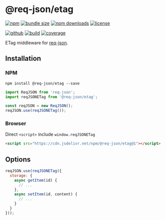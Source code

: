 # @req-json/etag

[![npm][badge-version]][npm]
[![bundle size][badge-size]][bundlephobia]
[![npm downloads][badge-downloads]][npm]
[![license][badge-license]][license]


[![github][badge-issues]][github]
[![build][badge-build]][workflows]
[![coverage][badge-coverage]][coveralls]

ETag middleware for [req-json][req-json].

## Installation

### NPM

```
npm install @req-json/etag --save
```

```js
import ReqJSON from 'req-json';
import reqJSONETag from '@req-json/etag';

const reqJSON = new ReqJSON();
reqJSON.use(reqJSONETag());
```

### Browser

Direct `<script>` include `window.reqJSONETag`

```html
<script src="https://cdn.jsdelivr.net/npm/@req-json/etag@1"></script>
```

## Options

```js
reqJSON.use(reqJSONETag({
  storage: {
    async getItem(id) {
      // ...
    },
    async setItem(id, content) {
      // ...
    }
  }
}));
```

[req-json]: https://github.com/Cweili/req-json

[badge-version]: https://img.shields.io/npm/v/@req-json%2Fetag.svg
[badge-downloads]: https://img.shields.io/npm/dt/@req-json%2Fetag.svg
[npm]: https://www.npmjs.com/package/@req-json/etag

[badge-size]: https://img.shields.io/bundlephobia/minzip/@req-json%2Fetag.svg
[bundlephobia]: https://bundlephobia.com/result?p=@req-json%2Fetag

[badge-license]: https://img.shields.io/npm/l/@req-json%2Fetag.svg
[license]: https://github.com/req-json/req-json-etag/blob/master/LICENSE

[badge-issues]: https://img.shields.io/github/issues/req-json/req-json-etag.svg
[github]: https://github.com/req-json/req-json-etag

[badge-build]: https://img.shields.io/github/workflow/status/req-json/req-json-etag/ci/master
[workflows]: https://github.com/req-json/req-json-etag/actions/workflows/ci.yml?query=branch%3Amaster

[badge-coverage]: https://img.shields.io/coveralls/github/req-json/req-json-etag/master.svg
[coveralls]: https://coveralls.io/github/req-json/req-json-etag?branch=master

